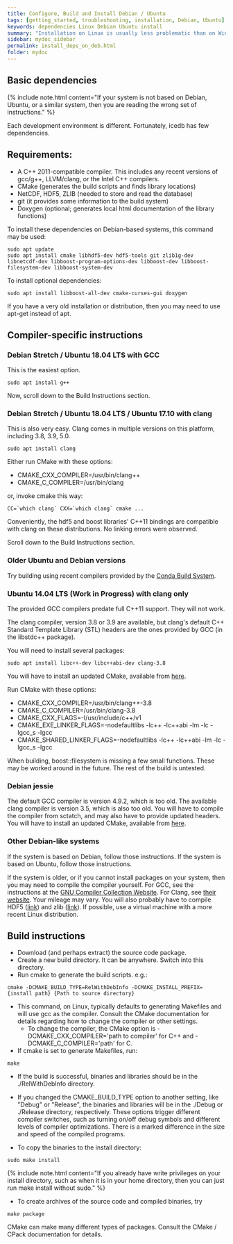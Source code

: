 ```yaml
---
title: Configure, Build and Install Debian / Ubuntu
tags: [getting_started, troubleshooting, installation, Debian, Ubuntu]
keywords: dependencies Linux Debian Ubuntu install
summary: "Installation on Linux is usually less problematic than on Windows"
sidebar: mydoc_sidebar
permalink: install_deps_on_deb.html
folder: mydoc
---
```


## Basic dependencies

{% include note.html content="If your system is not based on Debian, Ubuntu, or a similar system, then you are reading the wrong set of instructions." %}


Each development environment is different. Fortunately, icedb has few dependencies.

Requirements:
--------------

- A C++ 2011-compatible compiler. This includes any recent versions of gcc/g++, LLVM/clang, or the Intel C++ compilers.
- CMake (generates the build scripts and finds library locations)
- NetCDF, HDF5, ZLIB (needed to store and read the database)
- git (it provides some information to the build system)
- Doxygen (optional; generates local html documentation of the library functions)


To install these dependencies on Debian-based systems, this command may be used:
```
sudo apt update
sudo apt install cmake libhdf5-dev hdf5-tools git zlib1g-dev libnetcdf-dev libboost-program-options-dev libboost-dev libboost-filesystem-dev libboost-system-dev
```
To install optional dependencies:
```
sudo apt install libboost-all-dev cmake-curses-gui doxygen
```

If you have a very old installation or distribution, then you may need to use apt-get instead of apt.

## Compiler-specific instructions

### Debian Stretch / Ubuntu 18.04 LTS with GCC

This is the easiest option.

```
sudo apt install g++
```

Now, scroll down to the Build Instructions section.

### Debian Stretch / Ubuntu 18.04 LTS / Ubuntu 17.10 with clang

This is also very easy. Clang comes in multiple versions on this platform, including 3.8, 3.9, 5.0.

```
sudo apt install clang
```
Either run CMake with these options:
- CMAKE\_CXX\_COMPILER=/usr/bin/clang++
- CMAKE\_C\_COMPILER=/usr/bin/clang

or, invoke cmake this way:
```
CC=`which clang` CXX=`which clang` cmake ...
```

Conveniently, the hdf5 and boost libraries' C++11 bindings are compatible with clang on these distributions. No linking errors were observed.

Scroll down to the Build Instructions section.

### Older Ubuntu and Debian versions

Try building using recent compilers provided by the [Conda Build System](./install_using_conda.html).

### Ubuntu 14.04 LTS (Work in Progress) with clang only

The provided GCC compilers predate full C++11 support. They will not work.

The clang compiler, version 3.8 or 3.9 are available, but clang's default C++ Standard Template Library (STL) headers are the ones provided by GCC (in the libstdc++ package).

You will need to install several packages:
```
sudo apt install libc++-dev libc++abi-dev clang-3.8
```
You will have to install an updated CMake, available from [here](https://cmake.org/download/).

Run CMake with these options:
- CMAKE\_CXX\_COMPILER=/usr/bin/clang++-3.8
- CMAKE\_C\_COMPILER=/usr/bin/clang-3.8
- CMAKE\_CXX\_FLAGS=-I/usr/include/c++/v1
- CMAKE\_EXE\_LINKER\_FLAGS=-nodefaultlibs -lc++ -lc++abi -lm -lc -lgcc\_s -lgcc
- CMAKE\_SHARED\_LINKER\_FLAGS=-nodefaultlibs -lc++ -lc++abi -lm -lc -lgcc\_s -lgcc

When building, boost::filesystem is missing a few small functions. These may be worked around in the future. The rest of the build is untested.


### Debian jessie

The default GCC compiler is version 4.9.2, which is too old.
The available clang compiler is version 3.5, which is also too old.
You will have to compile the compiler from sctatch, and may also have to provide updated headers.
You will have to install an updated CMake, available from [here](https://cmake.org/download/).

### Other Debian-like systems

If the system is based on Debian, follow those instructions.
If the system is based on Ubuntu, follow those instructions.

If the system is older, or if you cannot install packages on your system, then you may need to compile the compiler yourself. For GCC, see the instructions at the [GNU Compiler Collection Website](https://gcc.gnu.org/). For Clang, see [their website](https://clang.llvm.org/).
Your mileage may vary. You will also probably have to compile HDF5 ([link](https://www.hdfgroup.org/downloads/hdf5/)) and zlib ([link](https://zlib.net/)). If possible, use a virtual machine with a more recent Linux distribution.

## Build instructions


- Download (and perhaps extract) the source code package. 
- Create a new build directory. It can be anywhere. Switch into this directory.
- Run cmake to generate the build scripts. e.g.:
```
cmake -DCMAKE_BUILD_TYPE=RelWithDebInfo -DCMAKE_INSTALL_PREFIX={install path} {Path to source directory}
```
- This command, on Linux, typically defaults to generating Makefiles and will use gcc as the compiler. Consult the CMake
   documentation for details regarding how to change the compiler or other settings.
   - To change the compiler, the CMake option is -DCMAKE\_CXX\_COMPILER='path to compiler' for C++ and -DCMAKE\_C\_COMPILER='path' for C.
- If cmake is set to generate Makefiles, run:
```
make
```
- If the build is successful, binaries and libraries should be in the ./RelWithDebInfo directory.
- If you changed the CMAKE\_BUILD\_TYPE option to another setting, like "Debug" or "Release", the binaries and libraries will be in the ./Debug or ./Release directory, respectively. These options trigger different compiler switches, such as turning on/off debug symbols and different levels of compiler optimizations. There is a marked difference in the size and speed of the compiled programs.

- To copy the binaries to the install directory:
```
sudo make install
```
{% include note.html content="If you already have write privileges on your install directory, such as when it is in your home directory, then you can just run make install without sudo." %}

- To create archives of the source code and compiled binaries, try
```
make package
```
CMake can make many different types of packages. Consult the CMake / CPack documentation for details.


